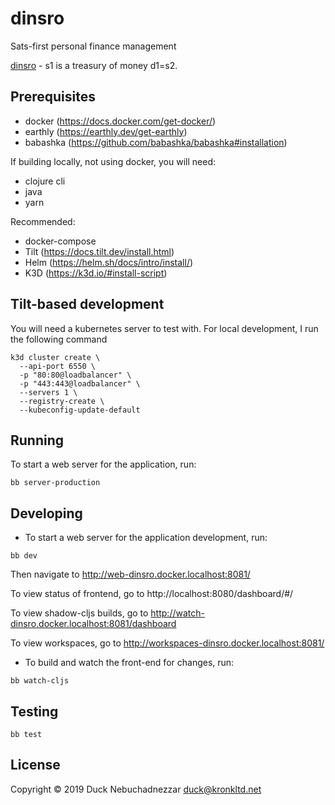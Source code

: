 # dinsro

Sats-first personal finance management

[dinsro][1] - s1 is a treasury of money d1=s2.

[1]: http://jbovlaste.lojban.org/dict/dinsro

## Prerequisites

* docker (https://docs.docker.com/get-docker/)
* earthly (https://earthly.dev/get-earthly)
* babashka (https://github.com/babashka/babashka#installation)

If building locally, not using docker, you will need:

* clojure cli
* java
* yarn

Recommended:

* docker-compose
* Tilt (https://docs.tilt.dev/install.html)
* Helm (https://helm.sh/docs/intro/install/)
* K3D (https://k3d.io/#install-script)


## Tilt-based development

You will need a kubernetes server to test with. For local development, I run the following command

``` shell
k3d cluster create \
  --api-port 6550 \
  -p "80:80@loadbalancer" \
  -p "443:443@loadbalancer" \
  --servers 1 \
  --registry-create \
  --kubeconfig-update-default
```

## Running

To start a web server for the application, run:

``` shell
bb server-production
```

## Developing

* To start a web server for the application development, run:

``` shell
bb dev
```

  Then navigate to http://web-dinsro.docker.localhost:8081/

  To view status of frontend, go to http://localhost:8080/dashboard/#/

  To view shadow-cljs builds, go to http://watch-dinsro.docker.localhost:8081/dashboard

  To view workspaces, go to http://workspaces-dinsro.docker.localhost:8081/

* To build and watch the front-end for changes, run:

``` shell
bb watch-cljs

```

## Testing

``` shell
bb test
```


## License

Copyright © 2019 Duck Nebuchadnezzar <duck@kronkltd.net>
